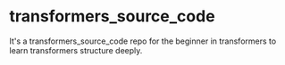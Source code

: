 # transformers_source_code
It's a transformers_source_code repo for the beginner in transformers to learn transformers structure deeply.
